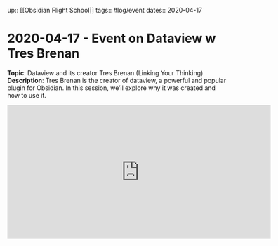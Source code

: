 up:: [[Obsidian Flight School]]
tags:: #log/event 
dates:: 2020-04-17

# 2020-04-17 - Event on Dataview w Tres Brenan
**Topic**: Dataview and its creator Tres Brenan (Linking Your Thinking)  
**Description**: Tres Brenan is the creator of dataview, a powerful and popular plugin for Obsidian. In this session, we’ll explore why it was created and how to use it.

<iframe src="https://player.vimeo.com/video/538189790?title=0&amp;byline=0&amp;portrait=0&amp;speed=0&amp;badge=0&amp;autopause=0&amp;player_id=0&amp;app_id=58479" width="600" height="304" frameborder="0" allow="autoplay; fullscreen; picture-in-picture" allowfullscreen title="LYT Special Session - Dataview (2021-04-17)"></iframe>